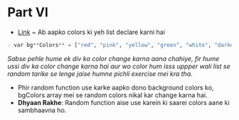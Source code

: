 # Part VI


- [Link](https://codepen.io/navgurukul/full/aBxrqy) ~ Ab aapko colors ki yeh list declare karni hai

```python
- var bg**Colors** = ["red", "pink", "yellow", "green", "white", "darkcyan", "silver", "BlanchedAlmond", "chocolate", "darkorchid"]
```
_Sabse pehle hume ek div ka color change karna aana chahiye, fir hume ussi div ka color change karna hai aur wo color hum isss uppper wali list se random tarike se lenge jaise humne pichli exercise mei kra tha._

- Phir random function use karke aapko dono background colors ko, bgColors array mei se random colors nikal kar change karna hai.
- **Dhyaan Rakhe**: Random function aise use karein ki saarei colors aane ki sambhaavna ho.
